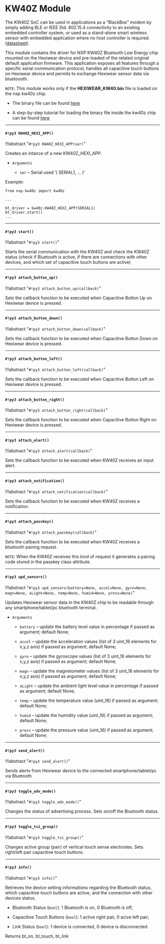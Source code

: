 # KW40Z Module

The KW40Z SoC can be used in applications as a “BlackBox” modem by simply adding
BLE or IEEE Std. 802.15.4 connectivity to an existing embedded controller system, or
used as a stand-alone smart wireless sensor with embedded application where no host
controller is required. ([datasheet](http://www.nxp.com/assets/documents/data/en/data-sheets/MKW40Z160.pdf)).

This module contains the driver for NXP KW40Z Bluetooth Low Energy chip mounted on the Hexiwear device and pre-loaded of the related original default application firmware.
This application exposes all features through a specific serial communication protocol, handles all capacitive touch buttons on Hexiwear device and permits to exchange Hexiwear sensor data via bluetoooth.

```NOTE```: This module works only if the **HEXIWEAR_KW40.bin** file is loaded on the nxp kw40z chip.


* The binary file can be found [here](https://github.com/MikroElektronika/HEXIWEAR/tree/master/SW/binaries)


* A step-by-step tutorial for loading the binary file inside the kw40z chip can be found [here](https://mcuoneclipse.com/2016/12/07/flashing-and-restoring-the-hexiwear-firmware/)


---
#### `#!py3 KW40Z_HEXI_APP()`

!!!abstract "`#!py3 KW40Z_HEXI_APP(ser)`"

Creates an intance of a new KW40Z_HEXI_APP.


* ```Arguments```

    
    * ```ser``` – Serial used ‘( SERIAL1, … )’


Example:

```
from nxp.kw40z import kw40z

...

bt_driver = kw40z.KW40Z_HEXI_APP(SERIAL1)
bt_driver.start()
...
```


---
#### `#!py3 start()`

!!!abstract "`#!py3 start()`"

Starts the serial communication with the KW40Z and check the KW40Z status (check if Bluetooth is active, if there are connections with other devices, and which set of capacitive touch buttons are active)


---
#### `#!py3 attach_button_up()`

!!!abstract "`#!py3 attach_button_up(callback)`"

Sets the callback function to be executed when Capacitive Button Up on Hexiwear device is pressed.


---
#### `#!py3 attach_button_down()`

!!!abstract "`#!py3 attach_button_down(callback)`"

Sets the callback function to be executed when Capacitive Button Down on Hexiwear device is pressed.


---
#### `#!py3 attach_button_left()`

!!!abstract "`#!py3 attach_button_left(callback)`"

Sets the callback function to be executed when Capacitive Button Left on Hexiwear device is pressed.


---
#### `#!py3 attach_button_right()`

!!!abstract "`#!py3 attach_button_right(callback)`"

Sets the callback function to be executed when Capacitive Button Right on Hexiwear device is pressed.


---
#### `#!py3 attach_alert()`

!!!abstract "`#!py3 attach_alert(callback)`"

Sets the callback function to be executed when KW40Z receives an input alert.


---
#### `#!py3 attach_notification()`

!!!abstract "`#!py3 attach_notification(callback)`"

Sets the callback function to be executed when KW40Z receives a notification.


---
#### `#!py3 attach_passkey()`

!!!abstract "`#!py3 attach_passkey(callback)`"

Sets the callback function to be executed when KW40Z receives a bluetooth pairing request.

```NOTE```: When the KW40Z receives this kind of request it generates a pairing code stored in the passkey class attribute.


---
#### `#!py3 upd_sensors()`

!!!abstract "`#!py3 upd_sensors(battery=None, accel=None, gyro=None, magn=None, aLight=None, temp=None, humid=None, press=None)`"

Updates Hexiwear sensor data in the KW40Z chip to be readable through any smartphone/tablet/pc bluetooth terminal.


* ```Arguments```

    
    * ```battery``` – update the battery level value in percentage if passed as argument; default None;


    * ```accel``` – update the acceleration values (list of 3 uint_16 elements for x,y,z axis) if passed as argument; default None;


    * ```gyro``` – update the gyroscope values (list of 3 uint_16 elements for x,y,z axis) if passed as argument; default None;


    * ```magn``` – update the magnetometer values (list of 3 uint_16 elements for x,y,z axis) if passed as argument; default None;


    * ```aLight``` – update the ambient light level value in percentage if passed as argument; default None;


    * ```temp``` – update the temperature value (uint_16) if passed as argument; default None;


    * ```humid``` – update the humidity value (uint_16) if passed as argument; default None;


    * ```press``` – update the pressure value (uint_16) if passed as argument; default None;



---
#### `#!py3 send_alert()`

!!!abstract "`#!py3 send_alert()`"

Sends alerts from Hexiwear device to the connected smartphone/tablet/pc via Bluetooth


---
#### `#!py3 toggle_adv_mode()`

!!!abstract "`#!py3 toggle_adv_mode()`"

Changes the status of advertising process. Sets on/off the Bluetooth status.


---
#### `#!py3 toggle_tsi_group()`

!!!abstract "`#!py3 toggle_tsi_group()`"

Changes active group (pair) of vertical touch sense electrodes. Sets right/left pair capacitive touch buttons.


---
#### `#!py3 info()`

!!!abstract "`#!py3 info()`"

Retrieves the device setting informations regarding the Bluetooth status, which capacitive touch buttons are active, and the connection with other devices status.


* Bluetooth Status (```bool```): 1 Bluetooth is on, 0 Bluetooth is off;


* Capacitive Touch Buttons (```bool```): 1 active right pair, 0 acive left pair;


* Link Status (```bool```): 1 device is connected, 0 device is disconnected.

Returns bt_on, bt_touch, bt_link
